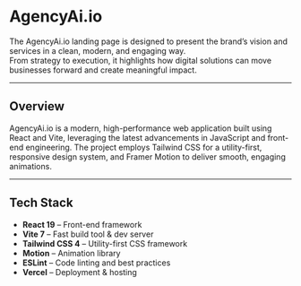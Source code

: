 # AgencyAi.io  

The AgencyAi.io landing page is designed to present the brand’s vision and services in a clean, modern, and engaging way.  
From strategy to execution, it highlights how digital solutions can move businesses forward and create meaningful impact.  

---

## Overview  

AgencyAi.io is a modern, high-performance web application built using React and Vite, leveraging the latest advancements in JavaScript and front-end engineering. 
The project employs Tailwind CSS for a utility-first, responsive design system, and Framer Motion to deliver smooth, engaging animations.

---

## Tech Stack  

- **React 19** – Front-end framework  
- **Vite 7** – Fast build tool & dev server  
- **Tailwind CSS 4** – Utility-first CSS framework  
- **Motion** – Animation library  
- **ESLint** – Code linting and best practices  
- **Vercel** – Deployment & hosting  
